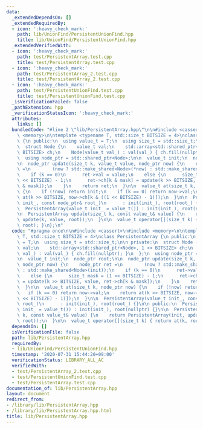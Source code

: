 ```yaml
---
data:
  _extendedDependsOn: []
  _extendedRequiredBy:
  - icon: ':heavy_check_mark:'
    path: lib/UnionFind/PersistentUnionFind.hpp
    title: lib/UnionFind/PersistentUnionFind.hpp
  _extendedVerifiedWith:
  - icon: ':heavy_check_mark:'
    path: test/PersistentArray.test.cpp
    title: test/PersistentArray.test.cpp
  - icon: ':heavy_check_mark:'
    path: test/PersistentArray_2.test.cpp
    title: test/PersistentArray_2.test.cpp
  - icon: ':heavy_check_mark:'
    path: test/PersistentUnionFind.test.cpp
    title: test/PersistentUnionFind.test.cpp
  _isVerificationFailed: false
  _pathExtension: hpp
  _verificationStatusIcon: ':heavy_check_mark:'
  attributes:
    links: []
  bundledCode: "#line 2 \"lib/PersistentArray.hpp\"\n\n#include <cassert>\n#include\
    \ <memory>\n\ntemplate <typename T, std::size_t BITSIZE = 4>\nclass PersistentArray\
    \ {\n public:\n  using value_t = T;\n  using size_t = std::size_t;\n\n private:\n\
    \  struct Node {\n    value_t val;\n    std::array<std::shared_ptr<Node>, 1 <<\
    \ BITSIZE> ch;\n    Node(value_t val_) : val(val_) { ch.fill(nullptr); }\n  };\n\
    \  using node_ptr = std::shared_ptr<Node>;\n\n  value_t init;\n  node_ptr root;\n\
    \n  node_ptr update(size_t k, value_t value, node_ptr now) {\n    node_ptr ret\
    \ =\n        (now ? std::make_shared<Node>(*now) : std::make_shared<Node>(init));\n\
    \    if (k == 0)\n      ret->val = value;\n    else {\n      size_t mask = (1\
    \ << BITSIZE) - 1;\n      ret->ch[k & mask] = update(k >> BITSIZE, value, ret->ch[k\
    \ & mask]);\n    }\n    return ret;\n  }\n\n  value_t at(size_t k, node_ptr now)\
    \ {\n    if (!now) return init;\n    if (k == 0) return now->val;\n    return\
    \ at(k >> BITSIZE, now->ch[k & ((1 << BITSIZE) - 1)]);\n  }\n\n  PersistentArray(value_t\
    \ init_, const node_ptr& root_)\n      : init(init_), root(root_) {}\n\n public:\n\
    \  PersistentArray(value_t init_ = value_t()) : init(init_), root(nullptr) {}\n\
    \n  PersistentArray update(size_t k, const value_t& value) {\n    return PersistentArray(init,\
    \ update(k, value, root));\n  }\n\n  value_t operator[](size_t k) { return at(k,\
    \ root); }\n};\n"
  code: "#pragma once\n\n#include <cassert>\n#include <memory>\n\ntemplate <typename\
    \ T, std::size_t BITSIZE = 4>\nclass PersistentArray {\n public:\n  using value_t\
    \ = T;\n  using size_t = std::size_t;\n\n private:\n  struct Node {\n    value_t\
    \ val;\n    std::array<std::shared_ptr<Node>, 1 << BITSIZE> ch;\n    Node(value_t\
    \ val_) : val(val_) { ch.fill(nullptr); }\n  };\n  using node_ptr = std::shared_ptr<Node>;\n\
    \n  value_t init;\n  node_ptr root;\n\n  node_ptr update(size_t k, value_t value,\
    \ node_ptr now) {\n    node_ptr ret =\n        (now ? std::make_shared<Node>(*now)\
    \ : std::make_shared<Node>(init));\n    if (k == 0)\n      ret->val = value;\n\
    \    else {\n      size_t mask = (1 << BITSIZE) - 1;\n      ret->ch[k & mask]\
    \ = update(k >> BITSIZE, value, ret->ch[k & mask]);\n    }\n    return ret;\n\
    \  }\n\n  value_t at(size_t k, node_ptr now) {\n    if (!now) return init;\n \
    \   if (k == 0) return now->val;\n    return at(k >> BITSIZE, now->ch[k & ((1\
    \ << BITSIZE) - 1)]);\n  }\n\n  PersistentArray(value_t init_, const node_ptr&\
    \ root_)\n      : init(init_), root(root_) {}\n\n public:\n  PersistentArray(value_t\
    \ init_ = value_t()) : init(init_), root(nullptr) {}\n\n  PersistentArray update(size_t\
    \ k, const value_t& value) {\n    return PersistentArray(init, update(k, value,\
    \ root));\n  }\n\n  value_t operator[](size_t k) { return at(k, root); }\n};"
  dependsOn: []
  isVerificationFile: false
  path: lib/PersistentArray.hpp
  requiredBy:
  - lib/UnionFind/PersistentUnionFind.hpp
  timestamp: '2020-07-31 15:44:20+09:00'
  verificationStatus: LIBRARY_ALL_AC
  verifiedWith:
  - test/PersistentArray_2.test.cpp
  - test/PersistentUnionFind.test.cpp
  - test/PersistentArray.test.cpp
documentation_of: lib/PersistentArray.hpp
layout: document
redirect_from:
- /library/lib/PersistentArray.hpp
- /library/lib/PersistentArray.hpp.html
title: lib/PersistentArray.hpp
---
```

